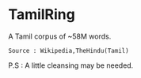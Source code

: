 # TamilRing
A Tamil corpus of ~58M words. 

    Source : Wikipedia,TheHindu(Tamil) 

P.S : A little cleansing may be needed.
